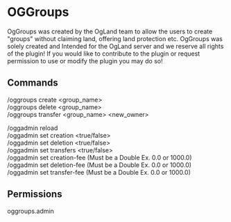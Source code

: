 # OGGroups

OgGroups was created by the OgLand team to allow the users to create "groups" without claiming land, offering land protection etc.
OgGroups was solely created and Intended for the OgLand server and we reserve all rights of the plugin! If you would like to contribute to the plugin or
request permission to use or modify the plugin you may do so!

## Commands
/oggroups create <group_name>   
/oggroups delete <group_name>  
/oggroups transfer <group_name> <new_owner>  

/oggadmin reload  
/oggadmin set creation <true/false>  
/oggadmin set deletion <true/false>  
/oggadmin set transfers <true/false>  
/oggadmin set creation-fee <amount> (Must be a Double Ex. 0.0 or 1000.0)  
/oggadmin set deletion-fee <amount> (Must be a Double Ex. 0.0 or 1000.0)  
/oggadmin set transfer-fee <amount> (Must be a Double Ex. 0.0 or 1000.0)  

## Permissions
oggroups.admin  
